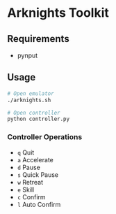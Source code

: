 # Arknights Toolkit

## Requirements

- pynput

## Usage

``` bash
# Open emulator
./arknights.sh

# Open controller
python controller.py

```

### Controller Operations

- `q` Quit
- `a` Accelerate
- `d` Pause
- `s` Quick Pause
- `w` Retreat
- `e` Skill
- `c` Confirm
- `l` Auto Confirm
